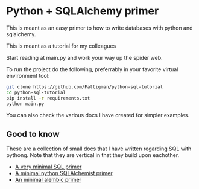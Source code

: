 # Python + SQLAlchemy primer
This is meant as an easy primer to how to write databases with python and sqlalchemy.

This is meant as a tutorial for my colleagues

Start reading at main.py and work your way up the spider web.

To run the project do the following, preferrably in your favorite virtual environment tool:
```bash 
git clone https://github.com/Fattigman/python-sql-tutorial
cd python-sql-tutorial
pip install -r requirements.txt
python main.py
```

You can also check the various docs I have created for simpler examples.
## Good to know
These are a collection of small docs that I have written regarding SQL with pythong. Note that they are vertical in that they build upon eachother.
* [A very minimal SQL primer](docs/SQL.md)
* [A minimal python SQLAlchemist primer](docs/PYSQL.md)
* [An minimal alembic primer](docs/ALEMBIC.md)
